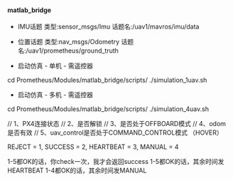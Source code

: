 #### matlab_bridge


- IMU话题
 类型:sensor_msgs/Imu
 话题名:/uav1/mavros/imu/data
- 位置话题
 类型:nav_msgs/Odometry
 话题名:/uav1/prometheus/ground_truth
  

- 启动仿真 - 单机 - 需遥控器

cd Prometheus/Modules/matlab_bridge/scripts/
./simulation_1uav.sh 

- 启动仿真 - 多机 - 需遥控器

cd Prometheus/Modules/matlab_bridge/scripts/
./simulation_4uav.sh 


// 1、PX4连接状态
// 2、是否解锁
// 3、是否处于OFFBOARD模式
// 4、odom是否有效
// 5、uav_control是否处于COMMAND_CONTROL模式 （HOVER）

REJECT = 1,
SUCCESS = 2,
HEARTBEAT = 3,
MANUAL = 4

1-5都OK的话，你check一次，我才会返回success
1-5都OK的话，其余时间发HEARTBEAT
1-4都OK的话，其余时间发MANUAL